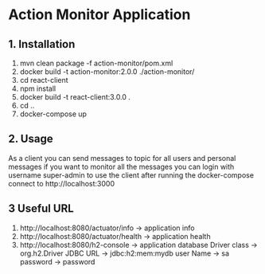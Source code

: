 # Action Monitor Application


## 1. Installation
  1. mvn clean package -f action-monitor/pom.xml
  2. docker build  -t action-monitor:2.0.0 ./action-monitor/
  3. cd react-client
  4. npm install 
  5. docker build -t react-client:3.0.0 .
  6. cd ..
  7. docker-compose up

## 2. Usage
  As a client you can send messages to topic for all users and personal messages
  if you want to monitor all the messages you can login with username super-admin
  to use the client after running the docker-compose connect to http://localhost:3000
  
## 3 Useful URL
  1. http://localhost:8080/actuator/info -> application info
  2. http://localhost:8080/actuator/health -> application health
  3. http://localhost:8080/h2-console -> application database
     Driver class  -> org.h2.Driver
     JDBC URL      -> jdbc:h2:mem:mydb
     user Name     -> sa
     password      -> password
